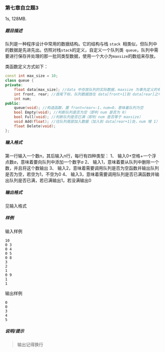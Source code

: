 ### 第七章自立题3

1s, 128MB.

##### 题目描述

队列是一种程序设计中常用的数据结构。它的结构与栈 `stack `相类似，但队列中的数据是先进先出。仿照对栈` stack `的定义，自定义一个队列类` queue`，队列中需要进行保存并处理的那一批同类型数据，使用一个大小为` maxsize `的数组来存放。

类函数定义方式如下：

```c++
const int max_size = 10;
class queue {
private:
	float data[max_size]; //data 中存放队列的实际数据，maxsize 为事先定义的有名常量 
	int front, rear; //首尾下标，队列数据放在 data[front+1]到 data[rear]之中 
	int num;
public:
	queue(void); //构造函数，置 front=rear=-1，num=0，意味着队列为空 
	bool Empty(void); //判断队列是否为空（即判 num 是否为 0） 
	bool Full(void); //判断队列是否已满（即判 num 是否等于 maxsize） 
	void Add(float); //往队列尾部加入数据（加入到 data[rear+1]处，num 增 1） 
	float Delete(void);
};
```

##### 输入格式

第一行输入一个数$n$，其后输入$n$行，每行有四种类型：
1、	输入0+空格+一个浮点数$a$，意味着要向队列中添加一个数字$a$
2、	输入1，意味着要从队列中删除一个数，并且将这个数输出
3、	输入2，意味着需要调用队列是否为空函数并输出队列是否为空，若空为1，不空为0
4、	输入3，意味着需要调用队列是否已满函数并输出队列是否已满，若已满输出1，若没满输出0

##### 输出格式

见输入格式

##### 样例

输入样例

```
10
0 3
0 4
0 5
0 8
3
2
1
0 9
1
1
```

输出样例

```
0
0
3
4
5
```

##### 说明/提示

> 输出记得换行
